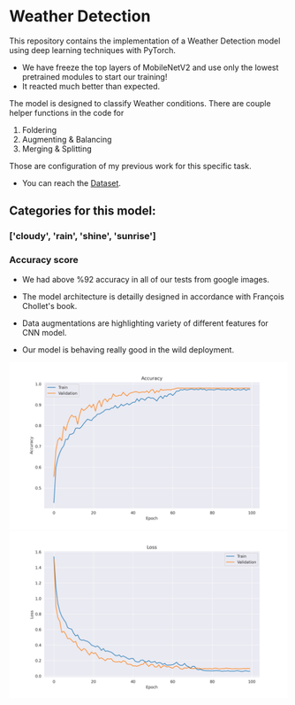 # Weather Detection



This repository contains the implementation of a Weather Detection model using deep learning techniques with PyTorch. 

- We have freeze the top layers of MobileNetV2 and use only the lowest pretrained modules to start our training!
- It reacted much better than expected.

The model is designed to classify Weather conditions. There are couple helper functions in the code for 

1. Foldering
2. Augmenting & Balancing
3. Merging & Splitting

Those are configuration of my previous work for this specific task.

- You can reach the [Dataset](https://data.mendeley.com/datasets/4drtyfjtfy/1). 

## Categories for this model:
### ['cloudy', 'rain', 'shine', 'sunrise']

### Accuracy score
- We had above %92 accuracy in all of our tests from google images.

- The model architecture is detailly designed in accordance with François Chollet's book.

- Data augmentations are highlighting variety of different features for CNN model.
- Our model is behaving really good in the wild deployment.

![Accuracy](/accuracy_graph.png "Score")
![LossGraph](/loss_graph.png "Loss")

    

